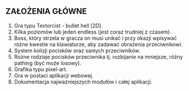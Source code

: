 ## ZAŁOŻENIA GŁÓWNE

1. Gra typu Textorcist - bullet hell [2D].
2. Kilka poziomów lub jeden endless (jest coraz trudniej z czasem).
3. Boss, który strzela w gracza on musi unikać i przy okazji wpisywać różne kwestie na klawiaturze, aby zadawać obrażenia przeciwnikowi.
4. System kolizji pocisków oraz samych przeciwników. 
5. Rożne rodziaje pocisków przeciwnika tj. rozbijanie na mniejsze, różny pathing (być może losowy).
6. Grafika typu pixel-art.
7. Gra w postaci aplikacji webowej.
8. Dokumentacja najważniejszych modułów i całej aplikacji.

